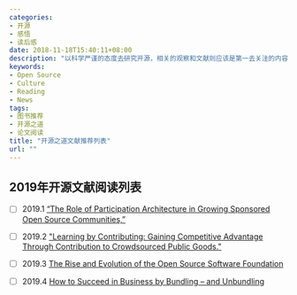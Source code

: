 ```yaml
---
categories:
- 开源
- 感悟
- 读后感
date: 2018-11-18T15:40:11+08:00
description: "以科学严谨的态度去研究开源，相关的观察和文献则应该是第一去关注的内容。这里的文献内容混杂，涉及科目广泛，请谨慎对待。"
keywords:
- Open Source
- Culture
- Reading
- News
tags:
- 图书推荐
- 开源之道
- 论文阅读
title: "开源之道文献推荐列表"
url: ""
---
```


## 2019年开源文献阅读列表

- [ ] 2019.1 [“The Role of Participation Architecture in Growing Sponsored Open Source Communities,”](http://www.joelwest.org/Papers/WestOMahony2008-WP.pdf)

- [ ]  2019.2 ["Learning by Contributing: Gaining Competitive Advantage Through Contribution to Crowdsourced Public Goods."](https://papers.ssrn.com/sol3/papers.cfm?abstract_id=3091831) 

- [ ] 2019.3 [The Rise and Evolution of the Open Source Software Foundation](https://www.slideshare.net/stephenrwalli/the-rise-and-evolution-of-the-open-source-software-foundation)

- [ ] 2019.4 [How to Succeed in Business by Bundling – and Unbundling](https://hbr.org/2014/06/how-to-succeed-in-business-by-bundling-and-unbundling)
